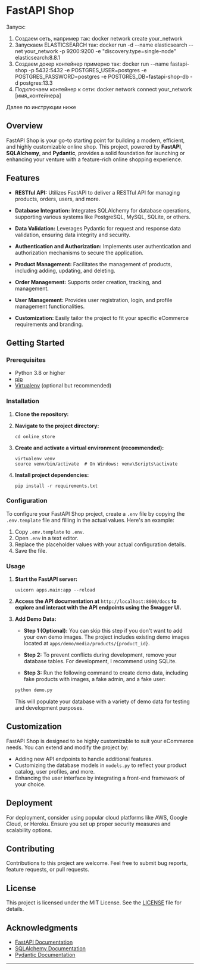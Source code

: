 # FastAPI Shop

Запуск:
1) Создаем сеть, например так:
docker network create your_network
2) Запускаем ELASTICSEARCH так:
docker run -d --name elasticsearch --net your_network -p 9200:9200 -e "discovery.type=single-node" elasticsearch:8.8.1
3) Создаем докер контейнер примерно так:
docker run --name fastapi-shop -p 5432:5432 -e POSTGRES_USER=postgres -e POSTGRES_PASSWORD=postgres -e POSTGRES_DB=fastapi-shop-db -d postgres:13.3
4) Подключаем контейнер к сети:
docker network connect your_network [имя_контейнера]

Далее по инструкции ниже

## Overview

FastAPI Shop is your go-to starting point for building a modern, efficient, and highly customizable online shop. This
project, powered by **FastAPI**, **SQLAlchemy**, and **Pydantic**, provides a solid foundation for launching or
enhancing your venture with a feature-rich online shopping experience.

## Features

- **RESTful API:** Utilizes FastAPI to deliver a RESTful API for managing products, orders, users, and more.

- **Database Integration:** Integrates SQLAlchemy for database operations, supporting various systems like PostgreSQL,
  MySQL, SQLite, or others.

- **Data Validation:** Leverages Pydantic for request and response data validation, ensuring data integrity and
  security.

- **Authentication and Authorization:** Implements user authentication and authorization mechanisms to secure the
  application.

- **Product Management:** Facilitates the management of products, including adding, updating, and deleting.

- **Order Management:** Supports order creation, tracking, and management.

- **User Management:** Provides user registration, login, and profile management functionalities.

- **Customization:** Easily tailor the project to fit your specific eCommerce requirements and branding.

## Getting Started

### Prerequisites

- Python 3.8 or higher
- [pip](https://pip.pypa.io/en/stable/)
- [Virtualenv](https://pypi.org/project/virtualenv/) (optional but recommended)

### Installation

1. **Clone the repository:**

    

2. **Navigate to the project directory:**

    ```shell
    cd online_store
    ```

3. **Create and activate a virtual environment (recommended):**

    ```shell
    virtualenv venv
    source venv/bin/activate  # On Windows: venv\Scripts\activate
    ```

4. **Install project dependencies:**

    ```shell
    pip install -r requirements.txt
    ```

### Configuration

To configure your FastAPI Shop project, create a `.env` file by copying the `.env.template` file and filling in the
actual values. Here's an example:

1. Copy `.env.template` to `.env`.
2. Open `.env` in a text editor.
3. Replace the placeholder values with your actual configuration details.
4. Save the file.

### Usage

1. **Start the FastAPI server:**

    ```shell
    uvicorn apps.main:app --reload
    ```

2. **Access the API documentation at** `http://localhost:8000/docs` **to explore and interact with the API endpoints
   using the Swagger UI.**

3. **Add Demo Data:**

    - **Step 1 (Optional):** You can skip this step if you don't want to add your own demo images. The project includes
      existing demo images located at `apps/demo/media/products/{product_id}`.

    - **Step 2:** To prevent conflicts during development, remove your database tables. For development, I recommend
      using SQLite.

    - **Step 3:** Run the following command to create demo data, including fake products with images, a fake admin, and
      a fake user:

    ```bash
    python demo.py
    ```

   This will populate your database with a variety of demo data for testing and development purposes.

## Customization

FastAPI Shop is designed to be highly customizable to suit your eCommerce needs. You can extend and modify the project
by:

- Adding new API endpoints to handle additional features.
- Customizing the database models in `models.py` to reflect your product catalog, user profiles, and more.
- Enhancing the user interface by integrating a front-end framework of your choice.

## Deployment

For deployment, consider using popular cloud platforms like AWS, Google Cloud, or Heroku. Ensure you set up proper
security measures and scalability options.

## Contributing

Contributions to this project are welcome. Feel free to submit bug reports, feature requests, or pull requests.

## License

This project is licensed under the MIT License. See the [LICENSE](LICENSE) file for details.

## Acknowledgments

- [FastAPI Documentation](https://fastapi.tiangolo.com/)
- [SQLAlchemy Documentation](https://www.sqlalchemy.org/)
- [Pydantic Documentation](https://docs.pydantic.dev/latest/)



---
